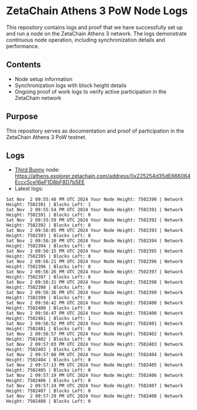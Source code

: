 # ZetaChain Athens 3 PoW Node Logs
This repository contains logs and proof that we have successfully set up and run a node on the ZetaChain Athens 3 network. The logs demonstrate continuous node operation, including synchronization details and performance.

## Contents
- Node setup information
- Synchronization logs with block height details
- Ongoing proof of work logs to verify active participation in the ZetaChain network

## Purpose
This repository serves as documentation and proof of participation in the ZetaChain Athens 3 PoW testnet.

## Logs

- [Third Bunny](https://thirdbunny.xyz/) node: https://athens.explorer.zetachain.com/address/0x225254d35dE666064Eccc5ce16eF1D8bF8D7b5EE
- Latest logs:
```
Sat Nov  2 09:55:48 PM UTC 2024 Your Node Height: 7502390 | Network Height: 7502391 | Blocks Left: 1
Sat Nov  2 09:55:54 PM UTC 2024 Your Node Height: 7502391 | Network Height: 7502391 | Blocks Left: 0
Sat Nov  2 09:55:59 PM UTC 2024 Your Node Height: 7502392 | Network Height: 7502392 | Blocks Left: 0
Sat Nov  2 09:56:05 PM UTC 2024 Your Node Height: 7502393 | Network Height: 7502393 | Blocks Left: 0
Sat Nov  2 09:56:10 PM UTC 2024 Your Node Height: 7502394 | Network Height: 7502394 | Blocks Left: 0
Sat Nov  2 09:56:15 PM UTC 2024 Your Node Height: 7502395 | Network Height: 7502395 | Blocks Left: 0
Sat Nov  2 09:56:21 PM UTC 2024 Your Node Height: 7502396 | Network Height: 7502396 | Blocks Left: 0
Sat Nov  2 09:56:26 PM UTC 2024 Your Node Height: 7502397 | Network Height: 7502397 | Blocks Left: 0
Sat Nov  2 09:56:31 PM UTC 2024 Your Node Height: 7502398 | Network Height: 7502398 | Blocks Left: 0
Sat Nov  2 09:56:36 PM UTC 2024 Your Node Height: 7502399 | Network Height: 7502399 | Blocks Left: 0
Sat Nov  2 09:56:42 PM UTC 2024 Your Node Height: 7502400 | Network Height: 7502400 | Blocks Left: 0
Sat Nov  2 09:56:47 PM UTC 2024 Your Node Height: 7502400 | Network Height: 7502401 | Blocks Left: 1
Sat Nov  2 09:56:52 PM UTC 2024 Your Node Height: 7502401 | Network Height: 7502401 | Blocks Left: 0
Sat Nov  2 09:56:57 PM UTC 2024 Your Node Height: 7502402 | Network Height: 7502402 | Blocks Left: 0
Sat Nov  2 09:57:03 PM UTC 2024 Your Node Height: 7502403 | Network Height: 7502403 | Blocks Left: 0
Sat Nov  2 09:57:08 PM UTC 2024 Your Node Height: 7502404 | Network Height: 7502404 | Blocks Left: 0
Sat Nov  2 09:57:13 PM UTC 2024 Your Node Height: 7502405 | Network Height: 7502405 | Blocks Left: 0
Sat Nov  2 09:57:19 PM UTC 2024 Your Node Height: 7502406 | Network Height: 7502406 | Blocks Left: 0
Sat Nov  2 09:57:24 PM UTC 2024 Your Node Height: 7502407 | Network Height: 7502407 | Blocks Left: 0
Sat Nov  2 09:57:29 PM UTC 2024 Your Node Height: 7502408 | Network Height: 7502408 | Blocks Left: 0
```
